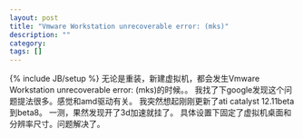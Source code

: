 ```yaml
---
layout: post
title: "Vmware Workstation unrecoverable error: (mks)"
description: ""
category: 
tags: []
---
```

{% include JB/setup %}
无论是重装，新建虚拟机，都会发生Vmware Workstation unrecoverable error: (mks)的时候。。
我找了下google发现这个问题提法很多。感觉和amd驱动有关。
我突然想起刚刚更新了ati catalyst 12.11beta到beta8。
一测，果然发现开了3d加速就挂了。
具体设置下固定了虚拟机桌面和分辨率尺寸。问题解决了。

